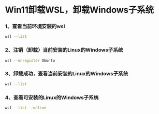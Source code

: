 # Win11卸载WSL，卸载Windows子系统

### 1、查看当前环境安装的wsl

```sh
wsl --list
```



### 2、注销（卸载）当前安装的Linux的Windows子系统

```sh
wsl --unregister Ubuntu
```



### 3、卸载成功，查看当前安装的Linux的Windows子系统

```sh
wsl --list
```



### 4、查看可安装的Linux的Windows子系统

```sh
wsl --list --online
```

